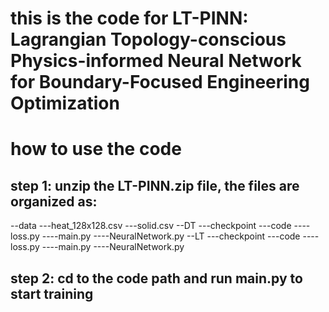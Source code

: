 # this is the code for LT-PINN: Lagrangian Topology-conscious Physics-informed Neural Network for Boundary-Focused Engineering Optimization

# how to use the code

## step 1: unzip the LT-PINN.zip file, the files are organized as:

--data
---heat_128x128.csv
---solid.csv
--DT
---checkpoint
---code
----loss.py
----main.py
----NeuralNetwork.py
--LT
---checkpoint
---code
----loss.py
----main.py
----NeuralNetwork.py

## step 2: cd to the code path and run main.py to start training

